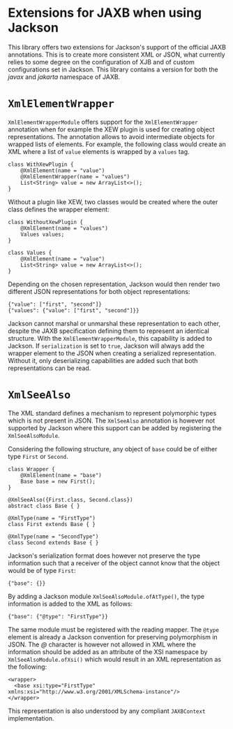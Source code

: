 Extensions for JAXB when using Jackson
===

This library offers two extensions for Jackson's support of the official JAXB annotations. This is to create more consistent XML or JSON, what currently relies to some degree on the configuration of XJB and of custom configurations set in Jackson. This library contains a version for both the *javax* and *jakarta* namespace of JAXB.

`XmlElementWrapper`
====

`XmlElementWrapperModule` offers support for the `XmlElementWrapper` annotation when for example the XEW plugin is used for creating object representations. The annotation allows to avoid intermediate objects for wrapped lists of elements. For example, the following class would create an XML where a list of `value` elements is wrapped by a `values` tag. 

    class WithXewPlugin {
        @XmlElement(name = "value")
        @XmlElementWrapper(name = "values")
        List<String> value = new ArrayList<>();
    }

Without a plugin like XEW, two classes would be created where the outer class defines the wrapper element:

    class WithoutXewPlugin {
        @XmlElement(name = "values")
        Values values;
    }

    class Values {
        @XmlElement(name = "value")
        List<String> value = new ArrayList<>();
    }

Depending on the chosen representation, Jackson would then render two different JSON representations for both object representations:

    {"value": ["first", "second"]}
    {"values": {"value": ["first", "second"]}}

Jackson cannot marshal or unmarshal these representation to each other, despite the JAXB specification defining them to represent an identical structure. With the `XmlElementWrapperModule`, this capability is added to Jackson. If `serialization` is set to `true`, Jackson will always add the wrapper element to the JSON when creating a serialized representation. Without it, only deserializing capabilities are added such that both representations can be read.

`XmlSeeAlso`
====

The XML standard defines a mechanism to represent polymorphic types which is not present in JSON. The `XmlSeeAlso` annotation is however not supported by Jackson where this support can be added by registering the `XmlSeeAlsoModule`. 

Considering the following structure, any object of `base` could be of either type `First` or `Second`.

    class Wrapper {
        @XmlElement(name = "base")
        Base base = new First();
    }

    @XmlSeeAlso({First.class, Second.class})
    abstract class Base { }

    @XmlType(name = "FirstType")
    class First extends Base { }

    @XmlType(name = "SecondType")
    class Second extends Base { }

Jackson's serialization format does however not preserve the type information such that a receiver of the object cannot know that the object would be of type `First`:

    {"base": {}}

By adding a Jackson module `XmlSeeAlsoModule.ofAtType()`, the type information is added to the XML as follows:

    {"base": {"@type": "FirstType"}}

The same module must be registered with the reading mapper. The `@type` element is already a Jackson convention for preserving polymorphism in JSON. The *@* character is however not allowed in XML where the information should be added as an attribute of the XSI namespace by `XmlSeeAlsoModule.ofXsi()` which would result in an XML representation as the following:

    <wrapper>
      <base xsi:type="FirstType" xmlns:xsi="http://www.w3.org/2001/XMLSchema-instance"/>
    </wrapper>

This representation is also understood by any compliant `JAXBContext` implementation.
